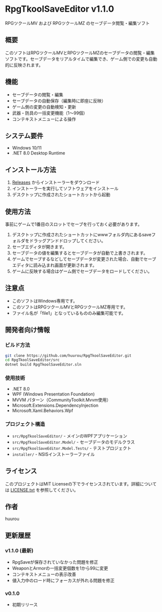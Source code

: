 # RpgTkoolSaveEditor v1.1.0

RPGツクールMV および RPGツクールMZ のセーブデータ閲覧・編集ソフト

## 概要

このソフトはRPGツクールMVとRPGツクールMZのセーブデータの閲覧・編集ソフトです。セーブデータをリアルタイムで編集でき、ゲーム側での変更も自動的に反映されます。

## 機能

- セーブデータの閲覧・編集
- セーブデータの自動保存（編集時に即座に反映）
- ゲーム側の変更の自動検知・更新
- 武器・防具の一括変更機能（1〜99個）
- コンテキストメニューによる操作

## システム要件

- Windows 10/11
- .NET 8.0 Desktop Runtime

## インストール方法

1. [Releases](https://github.com/huurou/RpgTkoolSaveEditor/releases) からインストーラーをダウンロード
2. インストーラーを実行してソフトウェアをインストール
3. デスクトップに作成されたショートカットから起動

## 使用方法

事前にゲームで1番目のスロットでセーブを行っておく必要があります。

1. デスクトップに作成されたショートカットにwwwフォルダ内にあるsaveフォルダをドラッグアンドドロップしてください。
2. セーブエディタが開きます。
3. セーブデータの値を編集するとセーブデータが自動で上書きされます。
4. ゲームでセーブするなどしてセーブデータが変更された場合、自動でセーブエディタに読み込まれ画面が更新されます。
5. ゲームに反映する場合はゲーム側でセーブデータをロードしてください。

## 注意点

- このソフトはWindows専用です。
- このソフトはRPGツクールMVとRPGツクールMZ専用です。
- ファイル名が「file1」となっているもののみ編集可能です。

## 開発者向け情報

### ビルド方法

```bash
git clone https://github.com/huurou/RpgTkoolSaveEditor.git
cd RpgTkoolSaveEditor/src
dotnet build RpgTkoolSaveEditor.sln
```

### 使用技術

- .NET 8.0
- WPF (Windows Presentation Foundation)
- MVVM パターン（CommunityToolkit.Mvvm使用）
- Microsoft.Extensions.DependencyInjection
- Microsoft.Xaml.Behaviors.Wpf

### プロジェクト構造

- `src/RpgTkoolSaveEditor/` - メインのWPFアプリケーション
- `src/RpgTkoolSaveEditor.Model/` - セーブデータのモデルクラス
- `src/RpgTkoolSaveEditor.Model.Tests/` - テストプロジェクト
- `installer/` - NSISインストーラーファイル

## ライセンス

このプロジェクトはMIT Licenseの下でライセンスされています。詳細については [LICENSE.txt](LICENSE.txt) を参照してください。

## 作者

huurou

## 更新履歴

### v1.1.0 (最新)
- RpgSaveが保存されていなかった問題を修正
- WeaponとArmorの一括変更個数を1から99に変更
- コンテキストメニューの表示改善
- 値入力中のロード時にフォーカスが外れる問題を修正

### v0.1.0
- 初期リリース